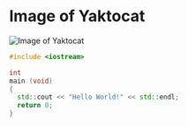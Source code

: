 # Image of Yaktocat
![Image of Yaktocat](https://octodex.github.com/images/yaktocat.png)
```cpp
#include <iostream>

int
main (void)
{
  std::cout << "Hello World!" << std::endl;
  return 0;
}
```
